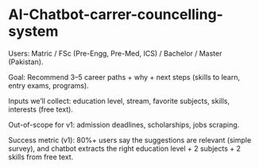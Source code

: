 # AI-Chatbot-carrer-councelling-system
Users: Matric / FSc (Pre-Engg, Pre-Med, ICS) / Bachelor / Master (Pakistan).

Goal: Recommend 3–5 career paths + why + next steps (skills to learn, entry exams, programs).

Inputs we’ll collect: education level, stream, favorite subjects, skills, interests (free text).

Out-of-scope for v1: admission deadlines, scholarships, jobs scraping.

Success metric (v1): 80%+ users say the suggestions are relevant (simple survey), and chatbot extracts the right education level + 2 subjects + 2 skills from free text.
